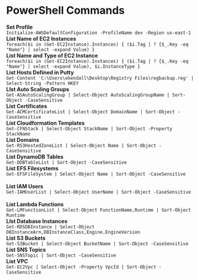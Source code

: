# PowerShell Commands
**Set Profile**</br>
```Initialize-AWSDefaultConfiguration -ProfileName dev -Region us-east-1```</br>
**List Name of EC2 Instances**</br>
```foreach($i in (Get-EC2Instance).Instances) { ($i.Tag | ? {$_.Key -eq "Name"} | select -expand Value) }```</br>
**List Name and Type of EC2 Instance**</br>
```foreach($i in (Get-EC2Instance).Instances) { ($i.Tag | ? {$_.Key -eq "Name"} | select -expand Value), $i.InstanceType }```</br>
**List Hosts Defined in Putty**</br>
```Get-Content 'C:\Users\ekendall\Desktop\Registry Files\regbackup.reg' | Select-String -Pattern HKEY```</br>
**LIst Auto Scaling Groups**</br>
```Get-ASAutoScalingGroup | Select-Object AutoScalingGroupName | Sort-Object -CaseSensitive```</br>
**List Certificates**</br>
```Get-ACMCertificateList | Select-Object DomainName | Sort-Object -CaseSensitive```</br>
**List Cloudformation Templates**</br>
```Get-CFNStack | Select-Object StackName | Sort-Object -Property StackName```</br>
**List Domains**</br>
```Get-R53HostedZoneList | Select-Object Name | Sort-Object -CaseSensitive```</br>
**List DynamoDB Tables**</br>
```Get-DDBTableList | Sort-Object -CaseSensitive```</br>
**List EFS Filesystems**</br>
```Get-EFSFileSystem | Select-Object Name | Sort-Object -CaseSensitive```</br>	
**List IAM Users**</br>
```Get-IAMUserList | Select-Object UserName | Sort-Object -CaseSensitive```</br>	
**List Lambda Functions**</br>
```Get-LMFunctionList | Select-Object FunctionName,Runtime | Sort-Object Runtime```</br>
**LIst Database Instances**</br>
```Get-RDSDBInstance | Select-Object DBInstanceArn,DBInstanceClass,Engine,EngineVersion```</br>
**List S3 Buckets**</br>
```Get-S3Bucket | Select-Object BucketName | Sort-Object -CaseSensitive```</br>
**List SNS Topics**</br>
```Get-SNSTopic | Sort-Object -CaseSensitive```</br>
**List VPC**</br>
```Get-EC2Vpc | Select-Object -Property VpcId | Sort-Object -CaseSensitive```</br>